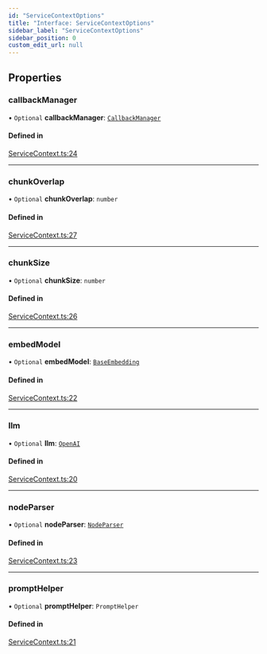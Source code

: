 ```yaml
---
id: "ServiceContextOptions"
title: "Interface: ServiceContextOptions"
sidebar_label: "ServiceContextOptions"
sidebar_position: 0
custom_edit_url: null
---
```


## Properties

### callbackManager

• `Optional` **callbackManager**: [`CallbackManager`](../classes/CallbackManager.md)

#### Defined in

[ServiceContext.ts:24](https://github.com/run-llama/LlamaIndexTS/blob/f264211/packages/core/src/ServiceContext.ts#L24)

___

### chunkOverlap

• `Optional` **chunkOverlap**: `number`

#### Defined in

[ServiceContext.ts:27](https://github.com/run-llama/LlamaIndexTS/blob/f264211/packages/core/src/ServiceContext.ts#L27)

___

### chunkSize

• `Optional` **chunkSize**: `number`

#### Defined in

[ServiceContext.ts:26](https://github.com/run-llama/LlamaIndexTS/blob/f264211/packages/core/src/ServiceContext.ts#L26)

___

### embedModel

• `Optional` **embedModel**: [`BaseEmbedding`](../classes/BaseEmbedding.md)

#### Defined in

[ServiceContext.ts:22](https://github.com/run-llama/LlamaIndexTS/blob/f264211/packages/core/src/ServiceContext.ts#L22)

___

### llm

• `Optional` **llm**: [`OpenAI`](../classes/OpenAI.md)

#### Defined in

[ServiceContext.ts:20](https://github.com/run-llama/LlamaIndexTS/blob/f264211/packages/core/src/ServiceContext.ts#L20)

___

### nodeParser

• `Optional` **nodeParser**: [`NodeParser`](NodeParser.md)

#### Defined in

[ServiceContext.ts:23](https://github.com/run-llama/LlamaIndexTS/blob/f264211/packages/core/src/ServiceContext.ts#L23)

___

### promptHelper

• `Optional` **promptHelper**: `PromptHelper`

#### Defined in

[ServiceContext.ts:21](https://github.com/run-llama/LlamaIndexTS/blob/f264211/packages/core/src/ServiceContext.ts#L21)
